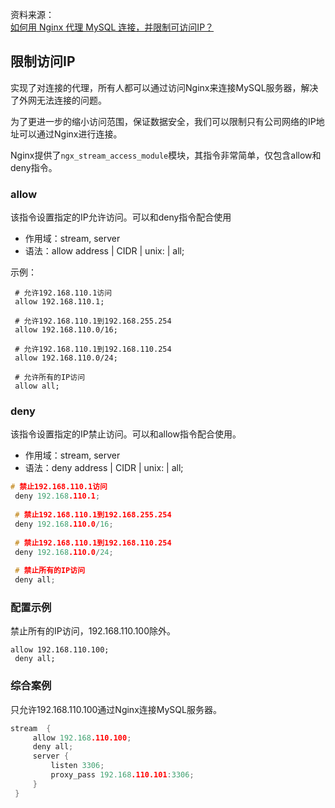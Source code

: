 资料来源：<br/>
[如何用 Nginx 代理 MySQL 连接，并限制可访问IP？](https://mp.weixin.qq.com/s/6lvKIQb4yk7uTmufr9pJ8w)





## 限制访问IP

实现了对连接的代理，所有人都可以通过访问Nginx来连接MySQL服务器，解决了外网无法连接的问题。

为了更进一步的缩小访问范围，保证数据安全，我们可以限制只有公司网络的IP地址可以通过Nginx进行连接。

Nginx提供了`ngx_stream_access_module`模块，其指令非常简单，仅包含allow和deny指令。

### allow

该指令设置指定的IP允许访问。可以和deny指令配合使用

- 作用域：stream, server
- 语法：allow address | CIDR | unix: | all;

示例：

```
 # 允许192.168.110.1访问
 allow 192.168.110.1;
 
 # 允许192.168.110.1到192.168.255.254
 allow 192.168.110.0/16;
 
 # 允许192.168.110.1到192.168.110.254
 allow 192.168.110.0/24;
 
 # 允许所有的IP访问
 allow all;
```

### deny

该指令设置指定的IP禁止访问。可以和allow指令配合使用。

- 作用域：stream, server
- 语法：deny address | CIDR | unix: | all;

```c
# 禁止192.168.110.1访问
 deny 192.168.110.1;
 
 # 禁止192.168.110.1到192.168.255.254
 deny 192.168.110.0/16;
 
 # 禁止192.168.110.1到192.168.110.254
 deny 192.168.110.0/24;
 
 # 禁止所有的IP访问
 deny all;
```

### 配置示例

禁止所有的IP访问，192.168.110.100除外。

```
allow 192.168.110.100;
 deny all;
```

### 综合案例

只允许192.168.110.100通过Nginx连接MySQL服务器。

```c
stream  {
     allow 192.168.110.100;
     deny all;
     server {
         listen 3306;
         proxy_pass 192.168.110.101:3306;
     }
 }
```



